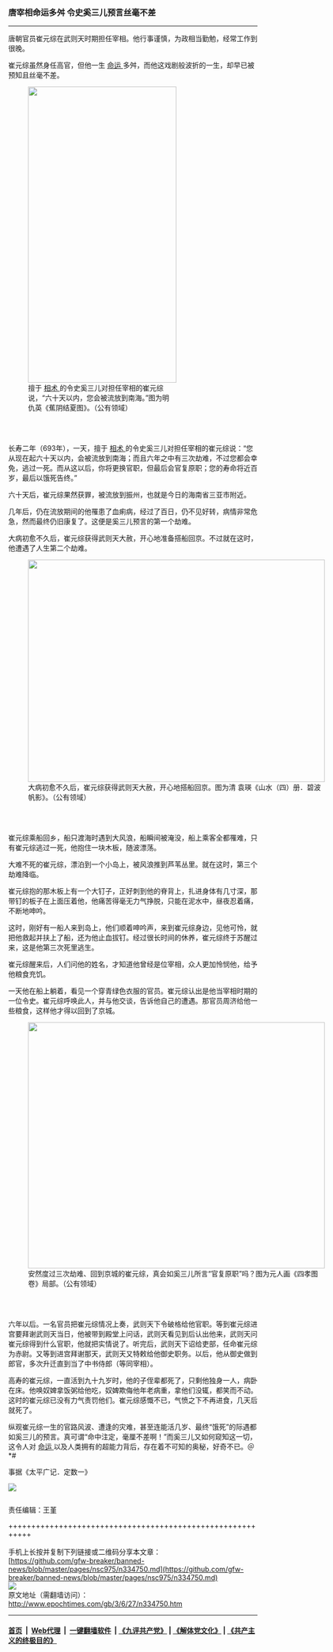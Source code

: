 ### 唐宰相命运多舛 令史奚三儿预言丝毫不差
------------------------

<p>
 唐朝官员崔元综在武则天时期担任宰相。他行事谨慎，为政相当勤勉，经常工作到很晚。
</p>
<p>
 崔元综虽然身任高官，但他一生
 <a href="http://www.epochtimes.com/gb/tag/%E5%91%BD%E8%BF%90.html">
  命运
 </a>
 多舛，而他这戏剧般波折的一生，却早已被预知且丝毫不差。
</p>
<figure class="wp-caption aligncenter" id="attachment_10974315" style="width: 300px">
 <a href="http://i.epochtimes.com/assets/uploads/2003/06/Chiu_Ying_003.jpg">
  <img alt="" class="wp-image-10974315 size-small" height="599" src="http://i.epochtimes.com/assets/uploads/2003/06/Chiu_Ying_003-300x599.jpg" width="300"/>
 </a>
 <br/><figcaption class="wp-caption-text">
  擅于
  <a href="http://www.epochtimes.com/gb/tag/%E7%9B%B8%E6%9C%AF.html">
   相术
  </a>
  的令史奚三儿对担任宰相的崔元综说，“六十天以内，您会被流放到南海。”图为明 仇英《蕉阴结夏图》。（公有领域）
 </figcaption><br/>
</figure><br/>
<p>
 长寿二年（693年），一天，擅于
 <a href="http://www.epochtimes.com/gb/tag/%E7%9B%B8%E6%9C%AF.html">
  相术
 </a>
 的令史奚三儿对担任宰相的崔元综说：“您从现在起六十天以内，会被流放到南海；而且六年之中有三次劫难，不过您都会幸免，逃过一死。而从这以后，你将更换官职，但最后会官复原职；您的寿命将近百岁，最后以饿死告终。”
</p>
<p>
 六十天后，崔元综果然获罪，被流放到振州，也就是今日的海南省三亚市附近。
</p>
<p>
 几年后，仍在流放期间的他罹患了血痢病，经过了百日，仍不见好转，病情非常危急，然而最终仍旧康复了。这便是奚三儿预言的第一个劫难。
</p>
<p>
 大病初愈不久后，崔元综获得武则天大赦，开心地准备搭船回京。不过就在这时，他遭遇了人生第二个劫难。
</p>
<figure class="wp-caption aligncenter" id="attachment_10974267" style="width: 600px">
 <a href="http://i.epochtimes.com/assets/uploads/2003/06/421d224ae791a0df6f22d39fb93bc0a6.jpg">
  <img alt="" class="size-large wp-image-10974267" height="450" src="http://i.epochtimes.com/assets/uploads/2003/06/421d224ae791a0df6f22d39fb93bc0a6-600x450.jpg" width="600"/>
 </a>
 <br/><figcaption class="wp-caption-text">
  大病初愈不久后，崔元综获得武则天大赦，开心地搭船回京。图为清 袁瑛《山水（四）册．碧波帆影》。（公有领域）
 </figcaption><br/>
</figure><br/>
<p>
 崔元综乘船回乡，船只渡海时遇到大风浪，船瞬间被淹没，船上乘客全都罹难，只有崔元综逃过一死，他抱住一块木板，随波漂荡。
</p>
<p>
 大难不死的崔元综，漂泊到一个小岛上，被风浪推到芦苇丛里。就在这时，第三个劫难降临。
</p>
<p>
 崔元综抱的那木板上有一个大钉子，正好刺到他的脊背上，扎进身体有几寸深，那带钉的板子在上面压着他，他痛苦得毫无力气挣脱，只能在泥水中，昼夜忍着痛，不断地呻吟。
</p>
<p>
 这时，刚好有一船人来到岛上，他们顺着呻吟声，来到崔元综身边，见他可怜，就把他救起并扶上了船，还为他止血拔钉。经过很长时间的休养，崔元综终于苏醒过来，这是他第三次死里逃生。
</p>
<p>
 崔元综醒来后，人们问他的姓名，才知道他曾经是位宰相，众人更加怜悯他，给予他粮食充饥。
</p>
<p>
 一天他在船上躺着，看见一个穿青绿色衣服的官员。崔元综认出是他当宰相时期的一位令史。崔元综呼唤此人，并与他交谈，告诉他自己的遭遇。那官员周济给他一些粮食，这样他才得以回到了京城。
</p>
<figure class="wp-caption aligncenter" id="attachment_10974352" style="width: 600px">
 <a href="http://i.epochtimes.com/assets/uploads/2003/06/011402-new.jpg">
  <img alt="" class="size-large wp-image-10974352" height="498" src="http://i.epochtimes.com/assets/uploads/2003/06/011402-new-600x498.jpg" width="600"/>
 </a>
 <br/><figcaption class="wp-caption-text">
  安然度过三次劫难、回到京城的崔元综，真会如奚三儿所言“官复原职”吗？图为元人画《四孝图卷》局部。（公有领域）
 </figcaption><br/>
</figure><br/>
<p>
 六年以后。一名官员把崔元综情况上奏，武则天下令破格给他官职。等到崔元综进宫要拜谢武则天当日，他被带到殿堂上问话，武则天看见到后认出他来，武则天问崔元综得到什么官职，他就把实情说了。听完后，武则天下诏给吏部，任命崔元综为赤尉。又等到进宫拜谢那天，武则天又特敕给他御史职务。以后，他从御史做到郎官，多次升迁直到当了中书侍郎（等同宰相）。
</p>
<p>
 高寿的崔元综，一直活到九十九岁时，他的子侄辈都死了，只剩他独身一人，病卧在床。他唤奴婢拿饭粥给他吃，奴婢欺侮他年老病重，拿他们没辄，都笑而不动。这时的崔元综已没有力气责罚他们。崔元综感慨不已，气愤之下不再进食，几天后就死了。
</p>
<p>
 纵观崔元综一生的官路风波、遭逢的灾难，甚至连能活几岁、最终“饿死”的际遇都如奚三儿的预言。真可谓“命中注定，毫厘不差啊！”而奚三儿又如何窥知这一切，这令人对
 <a href="http://www.epochtimes.com/gb/tag/%E5%91%BD%E8%BF%90.html">
  命运
 </a>
 以及人类拥有的超能力背后，存在着不可知的奥秘，好奇不已。＠*#
</p>
<p>
 事据《太平广记．定数一》
 <br/>
 <div class="inline_share">
  <a href="https://www.facebook.com/sharer/sharer.php?u=http%3A%2F%2Fwww.epochtimes.com%2Fgb%2F3%2F6%2F27%2Fn334750.htm" style="margin-bottom:10px;display:inline-block;" target="_blank">
   <img src="https://www.epochtimes.com/assets/themes/djy/images/fb_share/plant.png"/>
  </a>
 </div>
 <br/>
 责任编辑：王堇
</p>

+++++++++++++++++++++++++++++++++++++++++++++++++++++++++++<br/><br/>
手机上长按并复制下列链接或二维码分享本文章：<br/>
[https://github.com/gfw-breaker/banned-news/blob/master/pages/nsc975/n334750.md](https://github.com/gfw-breaker/banned-news/blob/master/pages/nsc975/n334750.md)<br/>
[<img src='https://github.com/gfw-breaker/banned-news/blob/master/pages/nsc975/n334750.md.png'/>](https://github.com/gfw-breaker/banned-news/blob/master/pages/nsc975/n334750.md)<br/>
原文地址（需翻墙访问）：http://www.epochtimes.com/gb/3/6/27/n334750.htm


------------------------
#### [首页](https://github.com/gfw-breaker/banned-news/blob/master/README.md) &nbsp;|&nbsp; [Web代理](https://github.com/labour-camp/helloworld) &nbsp;|&nbsp; [一键翻墙软件](https://github.com/gfw-breaker/nogfw/blob/master/README.md) &nbsp;| [《九评共产党》](https://github.com/gfw-breaker/9ping.md/blob/master/README.md#九评之一评共产党是什么) | [《解体党文化》](https://github.com/gfw-breaker/jtdwh.md/blob/master/README.md) | [《共产主义的终极目的》](https://github.com/gfw-breaker/gczydzjmd.md/blob/master/README.md)

